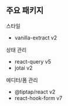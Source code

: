 ## 주요 패키지

스타일
- vanilla-extract v2

상태 관리
- react-query v5
- jotai v2

에디터/폼 관리
- @tiptap/react v2
- react-hook-form v7
